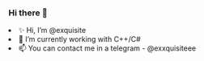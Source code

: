 ### Hi there 👋

<li>✨ Hi, I’m @exquisite </li>
<li>🌱 I’m currently working with C++/C#</li>
<li>📫 You can contact me in a telegram - @exxquisiteee</li>

